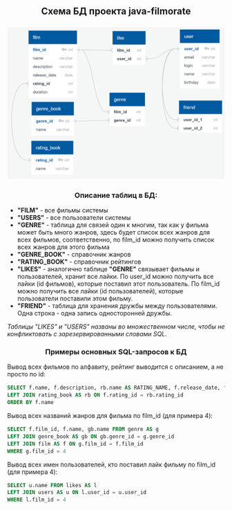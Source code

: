 <h2 align="center">
    Схема БД проекта java-filmorate<br><br>
    <img src="db.png">
</h2>

<h3 align="center">
    Описание таблиц в БД:
</h3>

- **"FILM"** - все фильмы системы
- **"USERS"** - все пользователи системы
- **"GENRE"** - таблица для связей один к многим, так как у фильма может быть много жанров,
  здесь будет список всех жанров для всех фильмов, соответственно, по film_id можно получить
  список всех жанров для этого фильма
- **"GENRE_BOOK"** - справочник жанров
- **"RATING_BOOK"** - справочник рейтингов
- **"LIKES"** - аналогично таблице **"GENRE"** связывает фильмы и пользователей, хранит все лайки.
  По user_id можно получить все лайки (id фильмов), которые поставил этот пользователь.
  По film_id можно получить все лайки (id пользователей), которые пользователи поставили этом фильму.
- **"FRIEND"** - таблица для хранения дружбы между пользователями. Одна строка - одна запись односторонней дружбы.

*Таблицы "LIKES" и "USERS" названы во множественном числе, чтобы не конфликтовать с зарезервированными словами SQL.*

<h3 align="center">
    Примеры основных SQL-запросов к БД
</h3>

Вывод всех фильмов по алфавиту, рейтинг выводится с описанием, а не просто по id:
```sql
SELECT f.name, f.description, rb.name AS RATING_NAME, f.release_date, f.duration FROM film AS f
LEFT JOIN rating_book AS rb ON f.rating_id = rb.rating_id
ORDER BY f.name 
```
Вывод всех названий жанров для фильма по film_id (для примера 4):
```sql
SELECT f.film_id, f.name, gb.name FROM genre AS g 
LEFT JOIN genre_book AS gb ON gb.genre_id = g.genre_id
LEFT JOIN film AS f ON g.film_id = f.film_id
WHERE g.film_id = 4
```
Вывод всех имен пользователей, кто поставил лайк фильму по film_id (для примера 4):
```sql
SELECT u.name FROM likes AS l 
LEFT JOIN users AS u ON l.user_id = u.user_id
WHERE l.film_id = 4
```
